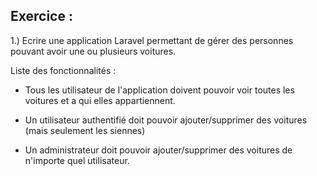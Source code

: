 Exercice :
----------
1.) Ecrire une application Laravel permettant de gérer des personnes pouvant avoir une ou plusieurs voitures.

Liste des fonctionnalités :

- Tous les utilisateur de l'application doivent pouvoir voir toutes les voitures et a qui elles appartiennent.

- Un utilisateur authentifié doit pouvoir ajouter/supprimer des voitures (mais seulement les siennes)
- Un administrateur doit pouvoir ajouter/supprimer des voitures de n'importe quel utilisateur.